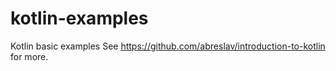 kotlin-examples
===============

Kotlin basic examples
See https://github.com/abreslav/introduction-to-kotlin for more.
